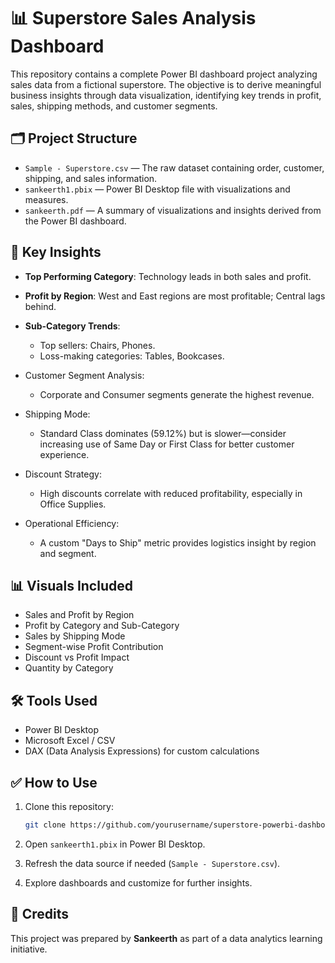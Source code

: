
# 📊 Superstore Sales Analysis Dashboard

This repository contains a complete Power BI dashboard project analyzing sales data from a fictional superstore. The objective is to derive meaningful business insights through data visualization, identifying key trends in profit, sales, shipping methods, and customer segments.

## 🗂️ Project Structure

* `Sample - Superstore.csv` — The raw dataset containing order, customer, shipping, and sales information.
* `sankeerth1.pbix` — Power BI Desktop file with visualizations and measures.
* `sankeerth.pdf` — A summary of visualizations and insights derived from the Power BI dashboard.

## 📌 Key Insights

* **Top Performing Category**: Technology leads in both sales and profit.
* **Profit by Region**: West and East regions are most profitable; Central lags behind.
* **Sub-Category Trends**:

  * Top sellers: Chairs, Phones.
  * Loss-making categories: Tables, Bookcases.
* Customer Segment Analysis:

  * Corporate and Consumer segments generate the highest revenue.
* Shipping Mode:

  * Standard Class dominates (59.12%) but is slower—consider increasing use of Same Day or First Class for better customer experience.
* Discount Strategy:

  * High discounts correlate with reduced profitability, especially in Office Supplies.
* Operational Efficiency:

  * A custom "Days to Ship" metric provides logistics insight by region and segment.

## 📊 Visuals Included

* Sales and Profit by Region
* Profit by Category and Sub-Category
* Sales by Shipping Mode
* Segment-wise Profit Contribution
* Discount vs Profit Impact
* Quantity by Category

## 🛠 Tools Used

* Power BI Desktop
* Microsoft Excel / CSV
* DAX (Data Analysis Expressions) for custom calculations

## ✅ How to Use

1. Clone this repository:

   ```bash
   git clone https://github.com/yourusername/superstore-powerbi-dashboard.git
   ```
2. Open `sankeerth1.pbix` in Power BI Desktop.
3. Refresh the data source if needed (`Sample - Superstore.csv`).
4. Explore dashboards and customize for further insights.

## 📎 Credits

This project was prepared by **Sankeerth** as part of a data analytics learning initiative.



